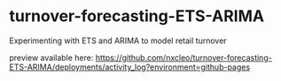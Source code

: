 # turnover-forecasting-ETS-ARIMA
Experimenting with ETS and ARIMA to model retail turnover

preview available here: https://github.com/nxcleo/turnover-forecasting-ETS-ARIMA/deployments/activity_log?environment=github-pages
